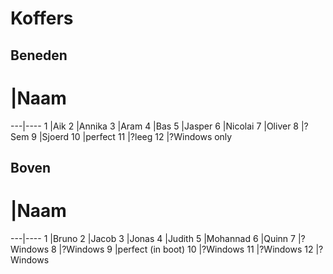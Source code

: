 # Koffers

## Beneden

#  |Naam
---|----
1  |Aik
2  |Annika
3  |Aram
4  |Bas
5  |Jasper
6  |Nicolai
7  |Oliver
8  |?Sem
9  |Sjoerd
10 |perfect
11 |?leeg
12 |?Windows only

## Boven

#  |Naam
---|----
1  |Bruno
2  |Jacob
3  |Jonas
4  |Judith
5  |Mohannad
6  |Quinn
7  |?Windows
8  |?Windows
9  |perfect (in boot)
10 |?Windows
11 |?Windows
12 |?Windows

